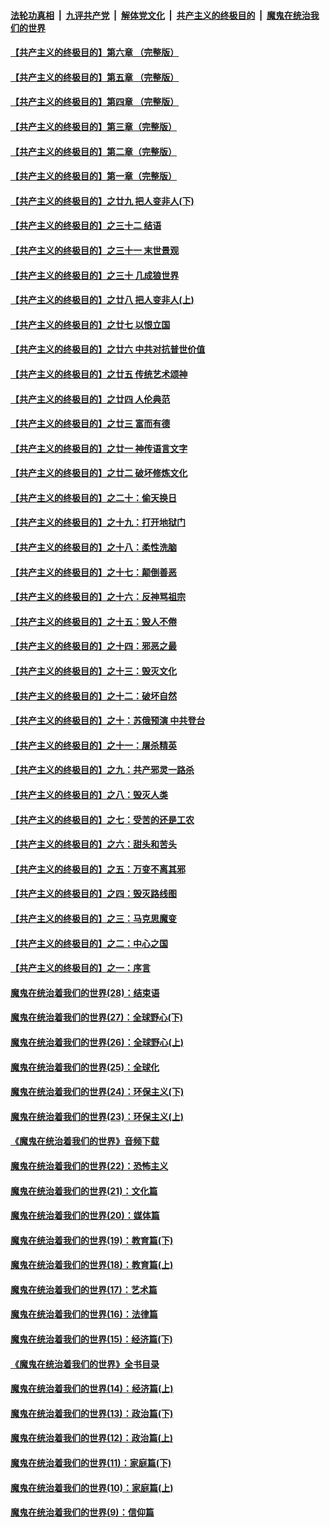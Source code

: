 ####  [法轮功真相](../../../../basic/blob/master/README.md?t=01301713) &nbsp;|&nbsp; [九评共产党](../../../../9ping.md/blob/master/README.md?t=01301713) &nbsp;|&nbsp; [解体党文化](../../../../jtdwh.md/blob/master/README.md?t=01301713)  &nbsp;|&nbsp; [共产主义的终极目的](../../../../gczydzjmd.md/blob/master/README.md?t=01301713) &nbsp;|&nbsp; [魔鬼在统治我们的世界](../../../../mgztzwmdsj.md/blob/master/README.md?t=01301713) 

#### [【共产主义的终极目的】第六章 （完整版）](../pages/nsc422/n11428913.md?t=01301713) 

#### [【共产主义的终极目的】第五章 （完整版）](../pages/nsc422/n11428912.md?t=01301713) 

#### [【共产主义的终极目的】第四章 （完整版）](../pages/nsc422/n11428907.md?t=01301713) 

#### [【共产主义的终极目的】第三章（完整版）](../pages/nsc422/n11428848.md?t=01301713) 

#### [【共产主义的终极目的】第二章（完整版）](../pages/nsc422/n11428831.md?t=01301713) 

#### [【共产主义的终极目的】第一章（完整版）](../pages/nsc422/n11417651.md?t=01301713) 

#### [【共产主义的终极目的】之廿九 把人变非人(下)](../pages/nsc422/n11344140.md?t=01301713) 

#### [【共产主义的终极目的】之三十二 结语](../pages/nsc422/n11360535.md?t=01301713) 

#### [【共产主义的终极目的】之三十一 末世景观](../pages/nsc422/n11351129.md?t=01301713) 

#### [【共产主义的终极目的】之三十 几成狼世界](../pages/nsc422/n11348280.md?t=01301713) 

#### [【共产主义的终极目的】之廿八 把人变非人(上)](../pages/nsc422/n11340492.md?t=01301713) 

#### [【共产主义的终极目的】之廿七 以恨立国](../pages/nsc422/n11336944.md?t=01301713) 

#### [【共产主义的终极目的】之廿六 中共对抗普世价值](../pages/nsc422/n11324785.md?t=01301713) 

#### [【共产主义的终极目的】之廿五 传统艺术颂神](../pages/nsc422/n11296396.md?t=01301713) 

#### [【共产主义的终极目的】之廿四 人伦典范](../pages/nsc422/n11296397.md?t=01301713) 

#### [【共产主义的终极目的】之廿三 富而有德](../pages/nsc422/n11283598.md?t=01301713) 

#### [【共产主义的终极目的】之廿一 神传语言文字](../pages/nsc422/n11263265.md?t=01301713) 

#### [【共产主义的终极目的】之廿二 破坏修炼文化](../pages/nsc422/n11245728.md?t=01301713) 

#### [【共产主义的终极目的】之二十：偷天换日](../pages/nsc422/n11238846.md?t=01301713) 

#### [【共产主义的终极目的】之十九：打开地狱门](../pages/nsc422/n11206376.md?t=01301713) 

#### [【共产主义的终极目的】之十八：柔性洗脑](../pages/nsc422/n11199994.md?t=01301713) 

#### [【共产主义的终极目的】之十七：颠倒善恶](../pages/nsc422/n11179782.md?t=01301713) 

#### [【共产主义的终极目的】之十六：反神骂祖宗](../pages/nsc422/n11166798.md?t=01301713) 

#### [【共产主义的终极目的】之十五：毁人不倦](../pages/nsc422/n11166792.md?t=01301713) 

#### [【共产主义的终极目的】之十四：邪恶之最](../pages/nsc422/n11150249.md?t=01301713) 

#### [【共产主义的终极目的】之十三：毁灭文化](../pages/nsc422/n11135227.md?t=01301713) 

#### [【共产主义的终极目的】之十二：破坏自然](../pages/nsc422/n11135214.md?t=01301713) 

#### [【共产主义的终极目的】之十：苏俄预演 中共登台](../pages/nsc422/n11118424.md?t=01301713) 

#### [【共产主义的终极目的】之十一：屠杀精英](../pages/nsc422/n11118442.md?t=01301713) 

#### [【共产主义的终极目的】之九：共产邪灵一路杀](../pages/nsc422/n11114139.md?t=01301713) 

#### [【共产主义的终极目的】之八：毁灭人类](../pages/nsc422/n11108503.md?t=01301713) 

#### [【共产主义的终极目的】之七：受苦的还是工农](../pages/nsc422/n11101809.md?t=01301713) 

#### [【共产主义的终极目的】之六：甜头和苦头](../pages/nsc422/n11096971.md?t=01301713) 

#### [【共产主义的终极目的】之五：万变不离其邪](../pages/nsc422/n11091285.md?t=01301713) 

#### [【共产主义的终极目的】之四：毁灭路线图](../pages/nsc422/n11086284.md?t=01301713) 

#### [【共产主义的终极目的】之三：马克思魔变](../pages/nsc422/n11061941.md?t=01301713) 

#### [【共产主义的终极目的】之二：中心之国](../pages/nsc422/n11047728.md?t=01301713) 

#### [【共产主义的终极目的】之一：序言](../pages/nsc422/n11086077.md?t=01301713) 

#### [魔鬼在统治着我们的世界(28)：结束语](../pages/nsc422/n10936246.md?t=01301713) 

#### [魔鬼在统治着我们的世界(27)：全球野心(下)](../pages/nsc422/n10928319.md?t=01301713) 

#### [魔鬼在统治着我们的世界(26)：全球野心(上)](../pages/nsc422/n10900318.md?t=01301713) 

#### [魔鬼在统治着我们的世界(25)：全球化](../pages/nsc422/n10788205.md?t=01301713) 

#### [魔鬼在统治着我们的世界(24)：环保主义(下)](../pages/nsc422/n10695307.md?t=01301713) 

#### [魔鬼在统治着我们的世界(23)：环保主义(上)](../pages/nsc422/n10688613.md?t=01301713) 

#### [《魔鬼在统治着我们的世界》音频下载](../pages/nsc422/n10635553.md?t=01301713) 

#### [魔鬼在统治着我们的世界(22)：恐怖主义](../pages/nsc422/n10614727.md?t=01301713) 

#### [魔鬼在统治着我们的世界(21)：文化篇](../pages/nsc422/n10597706.md?t=01301713) 

#### [魔鬼在统治着我们的世界(20)：媒体篇](../pages/nsc422/n10586579.md?t=01301713) 

#### [魔鬼在统治着我们的世界(19)：教育篇(下)](../pages/nsc422/n10564808.md?t=01301713) 

#### [魔鬼在统治着我们的世界(18)：教育篇(上)](../pages/nsc422/n10526970.md?t=01301713) 

#### [魔鬼在统治着我们的世界(17)：艺术篇](../pages/nsc422/n10499093.md?t=01301713) 

#### [魔鬼在统治着我们的世界(16)：法律篇](../pages/nsc422/n10485969.md?t=01301713) 

#### [魔鬼在统治着我们的世界(15)：经济篇(下)](../pages/nsc422/n10469975.md?t=01301713) 

#### [《魔鬼在统治着我们的世界》全书目录](../pages/nsc422/n10464261.md?t=01301713) 

#### [魔鬼在统治着我们的世界(14)：经济篇(上)](../pages/nsc422/n10457370.md?t=01301713) 

#### [魔鬼在统治着我们的世界(13)：政治篇(下)](../pages/nsc422/n10448270.md?t=01301713) 

#### [魔鬼在统治着我们的世界(12)：政治篇(上)](../pages/nsc422/n10444576.md?t=01301713) 

#### [魔鬼在统治着我们的世界(11)：家庭篇(下)](../pages/nsc422/n10440961.md?t=01301713) 

#### [魔鬼在统治着我们的世界(10)：家庭篇(上)](../pages/nsc422/n10435448.md?t=01301713) 

#### [魔鬼在统治着我们的世界(9)：信仰篇](../pages/nsc422/n10432159.md?t=01301713) 


